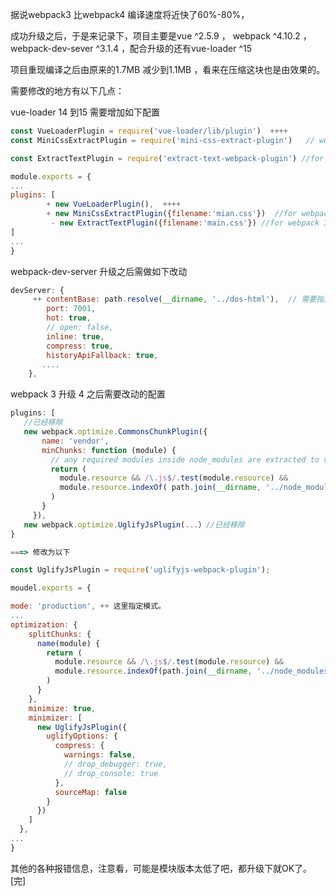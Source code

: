 据说webpack3 比webpack4 编译速度将近快了60%-80%，

成功升级之后，于是来记录下，项目主要是vue ^2.5.9 ， webpack ^4.10.2 ， webpack-dev-sever ^3.1.4 ，配合升级的还有vue-loader ^15

项目重现编译之后由原来的1.7MB 减少到1.1MB ，看来在压缩这块也是由效果的。

需要修改的地方有以下几点：

vue-loader 14 到15 需要增加如下配置
```js
const VueLoaderPlugin = require('vue-loader/lib/plugin')  ++++
const MiniCssExtractPlugin = require('mini-css-extract-plugin')   // webpack 4  +++

const ExtractTextPlugin = require('extract-text-webpack-plugin') //for webpack3  -----

module.exports = {
...
plugins: [
        + new VueLoaderPlugin(),  ++++
        + new MiniCssExtractPlugin({filename:'mian.css'})  //for webpack 4 +++ 
         - new ExtractTextPlugin({filename:'main.css'}) //for webpack 3 ---
]
...
}
```
webpack-dev-server 升级之后需做如下改动
```js
devServer: {
     ++ contentBase: path.resolve(__dirname, '../dos-html'),  // 需要指定路径 ++
        port: 7001, 
        hot: true,
        // open: false,
        inline: true,
        compress: true,
        historyApiFallback: true,
       ....
    },
```
webpack 3 升级 4 之后需要改动的配置
```js
plugins: [
   //已经移除
   new webpack.optimize.CommonsChunkPlugin({
       name: 'vendor',
       minChunks: function (module) {
         // any required modules inside node_modules are extracted to vendor
         return (
           module.resource && /\.js$/.test(module.resource) &&
           module.resource.indexOf( path.join(__dirname, '../node_modules')) === 0
         )
       }
     }), 
   new webpack.optimize.UglifyJsPlugin(...）//已经移除
}

===> 修改为以下

const UglifyJsPlugin = require('uglifyjs-webpack-plugin');

moudel.exports = {

mode: 'production', ++ 这里指定模式。
...
optimization: {
    splitChunks: {
      name(module) {
        return (
          module.resource && /\.js$/.test(module.resource) &&
          module.resource.indexOf(path.join(__dirname, '../node_modules')) === 0
        )
      }
    },
    minimize: true, 
    minimizer: [
      new UglifyJsPlugin({
        uglifyOptions: {
          compress: {
            warnings: false,
            // drop_debugger: true,
            // drop_console: true
          },
          sourceMap: false
        }
      })
    ]
  },
...
}
```
其他的各种报错信息，注意看，可能是模块版本太低了吧，都升级下就OK了。   
[完]